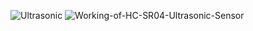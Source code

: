 ![Ultrasonic](https://user-images.githubusercontent.com/83355817/164994955-42d49d2a-7208-46c3-a3ff-f2e24a187a56.png)
![Working-of-HC-SR04-Ultrasonic-Sensor](https://user-images.githubusercontent.com/83355817/164994965-d993f0ed-afc8-48e8-9d86-6c9a215abc46.png)

